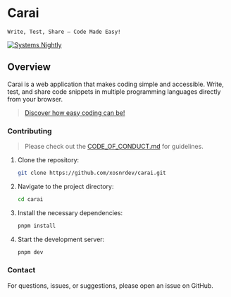 # Carai

`Write, Test, Share – Code Made Easy!`

[![Systems Nightly](https://github.com/xosnrdev/carai/actions/workflows/systems-nightly.yml/badge.svg)](https://github.com/xosnrdev/carai/actions/workflows/systems-nightly.yml)

## Overview

Carai is a web application that makes coding simple and accessible. Write, test, and share code snippets in multiple programming languages directly from your browser.

> [Discover how easy coding can be!](https://codespacex.com)

### Contributing

> Please check out the [CODE_OF_CONDUCT.md](CODE_OF_CONDUCT.md) for guidelines.

1. Clone the repository:
    ```sh
    git clone https://github.com/xosnrdev/carai.git
    ```
2. Navigate to the project directory:
    ```sh
    cd carai
    ```
3. Install the necessary dependencies:
    ```sh
    pnpm install
    ```
4. Start the development server:
    ```sh
    pnpm dev
    ```

### Contact

For questions, issues, or suggestions, please open an issue on GitHub.
